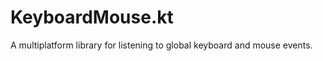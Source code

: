 KeyboardMouse.kt
=======

A multiplatform library for listening to global keyboard and mouse events.
